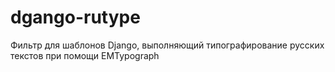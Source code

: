 dgango-rutype
=============

Фильтр для шаблонов Django, выполняющий типографирование русских текстов при помощи EMTypograph
